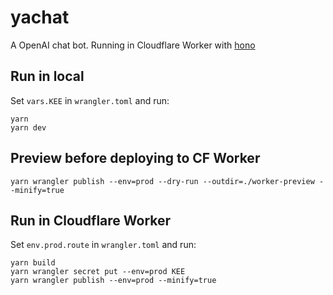 # yachat

A OpenAI chat bot. Running in Cloudflare Worker with [hono](https://hono.dev/getting-started/cloudflare-workers)

## Run in local

Set `vars.KEE` in `wrangler.toml` and run:

```
yarn
yarn dev
```

## Preview before deploying to CF Worker

```
yarn wrangler publish --env=prod --dry-run --outdir=./worker-preview --minify=true
```

## Run in Cloudflare Worker

Set `env.prod.route` in `wrangler.toml` and run:

```
yarn build
yarn wrangler secret put --env=prod KEE
yarn wrangler publish --env=prod --minify=true
```
